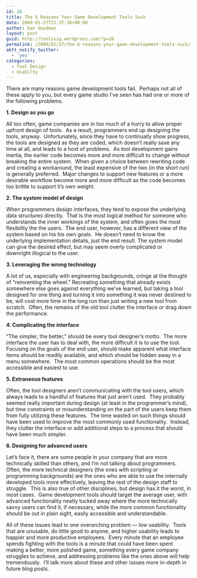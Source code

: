 ```yaml
---
id: 26
title: The 6 Reasons Your Game Development Tools Suck
date: 2009-01-27T21:37:36+00:00
author: Dan Goodman
layout: post
guid: http://toolssig.wordpress.com/?p=26
permalink: /2009/01/27/the-6-reasons-your-game-development-tools-suck/
aktt_notify_twitter:
  - 'yes'
categories:
  - Tool Design
  - Usabilty
---
```

There are many reasons game development tools fail.  Perhaps not all of these apply to you, but every game studio I&#8217;ve seen has had one or more of the following problems.

**1. Design as you go**
  
All too often, game companies are in too much of a hurry to allow proper upfront design of tools.  As a result, programmers end up designing the tools, anyway.  Unfortunately, since they have to continually show progress, the tools are designed as they are coded, which doesn&#8217;t really save any time at all, and leads to a host of problems.  As tool development gains inertia, the earlier code becomes more and more difficult to change without breaking the entire system.  When given a choice between rewriting code  and creating a workaround, the least expensive of the two (in the short run) is generally preferred.  Major changes to support new features or a more desirable workflow become more and more difficult as the code becomes too brittle to support it&#8217;s own weight.

**2. The system model of design**
  
When programmers design interfaces, they tend to expose the underlying data structures directly.  That is the most logical method for someone who understands the inner workings of the system, and often gives the most flexibility the the users.  The end user, however, has a different view of the system based on his his own goals.  He doesn&#8217;t need to know the underlying implementation details, just the end result. The system model can give the desired effect, but may seem overly complicated or downright illogical to the user.

**3. Leveraging the wrong technology**
  
A lot of us, especially with engineering backgrounds, cringe at the thought of “reinventing the wheel.” Recreating something that already exists somewhere else goes against everything we&#8217;ve learned, but taking a tool designed for one thing and turning it into something it was never destined to be, will cost more time in the long run than just writing a new tool from scratch.  Often, the remains of the old tool clutter the interface or drag down the performance.

**4. Complicating the interface**
  
“The simpler, the better,” should be every tool designer&#8217;s motto.  The more interface the user has to deal with, the more difficult it is to use the tool. Focusing on the goals of the end user, should make apparent what interface items should be readily available, and which should be hidden away in a menu somewhere.  The most common operations should be the most accessible and easiest to use.

**5. Extraneous features**
  
Often, the tool designers aren&#8217;t communicating with the tool users, which always leads to a handful of features that just aren&#8217;t used.  They probably seemed really important during design (at least in the programmer&#8217;s mind), but time constraints or misunderstanding on the part of the users keep them from fully utilizing these features.  The time wasted on such things should have been used to improve the most commonly used functionality.  Instead, they clutter the interface or add additional steps to a process that should have been much simpler.

**6. Designing for advanced users**
  
Let&#8217;s face it, there are some people in your company that are more technically skilled than others, and I&#8217;m not talking about programmers.  Often, the more technical designers (the ones with scripting or programming backgrounds) are the ones who are able to use the internally developed tools more effectively, leaving the rest of the design staff to struggle.  This is also true of other disciplines, but design has it the worst, in most cases.  Game development tools should target the average user, with advanced functionality neatly tucked away where the more technically savvy users can find it, if necessary, while the more common functionality should be out in plain sight, easily accessible and understandable.

All of these issues lead to one overarching problem &#8212; low usability.  Tools that are unusable, do little good to anyone, and higher usability leads to happier and more productive employees.  Every minute that an employee spends fighting with the tools is a minute that could have been spent making a better, more polished game, something every game company struggles to achieve, and addressing problems like the ones above will help tremendously.  I&#8217;ll talk more about these and other issues more in-depth in future blog posts.